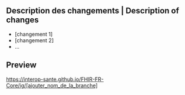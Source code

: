 ## Description des changements | Description of changes

* [changement 1]
* [changement 2]
* ...

## Preview

https://interop-sante.github.io/FHIR-FR-Core/ig/[ajouter_nom_de_la_branche] 
